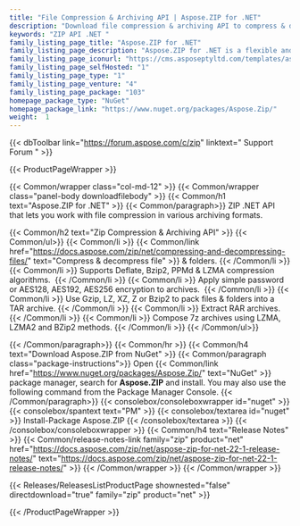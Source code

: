 ```yaml
---
title: "File Compression & Archiving API | Aspose.ZIP for .NET"
description: "Download file compression & archiving API to compress & decompress files, archive files as well as folders and encrypt archives. It provides protection via user-defined passwords and traditional encryption using ZipCrypto or AES encryption such as AES128, 192 and AES256.API "
keywords: "ZIP API .NET "
family_listing_page_title: "Aspose.ZIP for .NET"
family_listing_page_description: "Aspose.ZIP for .NET is a flexible and easy to use .NET API that lets you work with files compression in standard zip format. It saves you time and efforts by allowing you to achieve compression/decompression of files and folders without going into the underlying complexity of the compress file formats."
family_listing_page_iconurl: "https://cms.asposeptyltd.com/templates/aspose/App_Themes/V3/images/zip/272x272/aspose_zip-for-net.png"
family_listing_page_selfHosted: "1"
family_listing_page_type: "1"
family_listing_page_venture: "4"
family_listing_page_package: "103"
homepage_package_type: "NuGet"
homepage_package_link: "https://www.nuget.org/packages/Aspose.Zip/"
weight:  1
---
```


{{< dbToolbar link="https://forum.aspose.com/c/zip" linktext=" Support Forum " >}}


{{< ProductPageWrapper >}}

<!-- ProductPageContent-->
{{< Common/wrapper class="col-md-12" >}}
{{< Common/wrapper class="panel-body downloadfilebody" >}}
{{< Common/h1 text="Aspose.ZIP for .NET" >}}
{{< Common/paragraph>}}
ZIP .NET API that lets you work with
 file compression in various archiving formats.

{{< Common/h2 text="Zip Compression & Archiving API"  >}} {{< Common/ul>}}
    {{< Common/li >}} {{< Common/link href="https://docs.aspose.com/zip/net/compressing-and-decompressing-files/" text="Compress & decompress file"  >}} & folders. {{< /Common/li >}}
   {{< Common/li >}} Supports Deflate, Bzip2, PPMd & LZMA compression algorithms.&nbsp; {{< /Common/li >}}
   {{< Common/li >}} Apply simple password or AES128, AES192, AES256 encryption to archives.&nbsp; {{< /Common/li >}}
   {{< Common/li >}} Use Gzip, LZ, XZ, Z or Bzip2 to pack files & folders into a TAR archive.  {{< /Common/li >}}
   {{< Common/li >}} Extract RAR archives. {{< /Common/li >}}
   {{< Common/li >}} Compose 7z archives using LZMA, LZMA2 and BZip2 methods. {{< /Common/li >}}
 {{< /Common/ul>}}

{{< /Common/paragraph>}}
{{< Common/hr >}}
{{< Common/h4 text="Download Aspose.ZIP from NuGet"  >}}
{{< Common/paragraph class="package-instructions">}}
Open {{< Common/link href="https://www.nuget.org/packages/Aspose.Zip/" text="NuGet"  >}} package manager, search for <b>Aspose.ZIP</b> and install. You may also use the following command from the Package Manager Console.
 {{< /Common/paragraph>}}
{{< consolebox/consoleboxwrapper id="nuget" >}}
       {{< consolebox/spantext text="PM" >}}
       {{< consolebox/textarea id="nuget" >}} Install-Package Aspose.ZIP {{< /consolebox/textarea >}}
{{< /consolebox/consoleboxwrapper >}}
{{< Common/h4 text="Release Notes"  >}}
{{< Common/release-notes-link family="zip" product="net" href="https://docs.aspose.com/zip/net/aspose-zip-for-net-22-1-release-notes/" text="https://docs.aspose.com/zip/net/aspose-zip-for-net-22-1-release-notes/"  >}}
{{< /Common/wrapper >}}
{{< /Common/wrapper >}}

<!-- /ProductPageContent-->



<!-- ReleasesListProductPage-->
   {{< Releases/ReleasesListProductPage shownested="false"  directdownload="true" family="zip" product="net" >}}
<!-- /ReleasesListProductPage-->

{{< /ProductPageWrapper >}}

